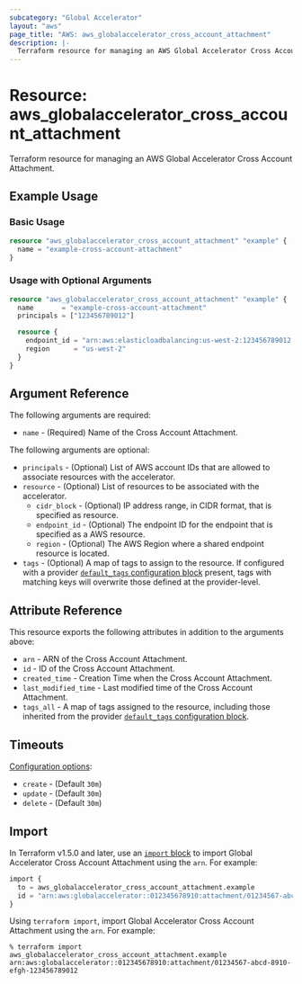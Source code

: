 ```yaml
---
subcategory: "Global Accelerator"
layout: "aws"
page_title: "AWS: aws_globalaccelerator_cross_account_attachment"
description: |-
  Terraform resource for managing an AWS Global Accelerator Cross Account Attachment.
---
```


# Resource: aws_globalaccelerator_cross_account_attachment

Terraform resource for managing an AWS Global Accelerator Cross Account Attachment.

## Example Usage

### Basic Usage

```terraform
resource "aws_globalaccelerator_cross_account_attachment" "example" {
  name = "example-cross-account-attachment"
}
```

### Usage with Optional Arguments

```terraform
resource "aws_globalaccelerator_cross_account_attachment" "example" {
  name       = "example-cross-account-attachment"
  principals = ["123456789012"]

  resource {
    endpoint_id = "arn:aws:elasticloadbalancing:us-west-2:123456789012:loadbalancer/app/my-load-balancer/50dc6c495c0c9188"
    region      = "us-west-2"
  }
}
```

## Argument Reference

The following arguments are required:

* `name` - (Required) Name of the Cross Account Attachment.

The following arguments are optional:

* `principals` - (Optional) List of AWS account IDs that are allowed to associate resources with the accelerator.
* `resource` - (Optional) List of resources to be associated with the accelerator.
    * `cidr_block` - (Optional) IP address range, in CIDR format, that is specified as resource.
    * `endpoint_id` - (Optional) The endpoint ID for the endpoint that is specified as a AWS resource.
    * `region` - (Optional) The AWS Region where a shared endpoint resource is located.
* `tags` - (Optional) A map of tags to assign to the resource. If configured with a provider [`default_tags` configuration block](https://registry.terraform.io/providers/hashicorp/aws/latest/docs#default_tags-configuration-block) present, tags with matching keys will overwrite those defined at the provider-level.

## Attribute Reference

This resource exports the following attributes in addition to the arguments above:

* `arn` - ARN of the Cross Account Attachment.
* `id` - ID of the Cross Account Attachment.
* `created_time` - Creation Time when the Cross Account Attachment.
* `last_modified_time` - Last modified time of the Cross Account Attachment.
* `tags_all` - A map of tags assigned to the resource, including those inherited from the provider [`default_tags` configuration block](https://registry.terraform.io/providers/hashicorp/aws/latest/docs#default_tags-configuration-block).

## Timeouts

[Configuration options](https://developer.hashicorp.com/terraform/language/resources/syntax#operation-timeouts):

* `create` - (Default `30m`)
* `update` - (Default `30m`)
* `delete` - (Default `30m`)

## Import

In Terraform v1.5.0 and later, use an [`import` block](https://developer.hashicorp.com/terraform/language/import) to import Global Accelerator Cross Account Attachment using the `arn`. For example:

```terraform
import {
  to = aws_globalaccelerator_cross_account_attachment.example
  id = "arn:aws:globalaccelerator::012345678910:attachment/01234567-abcd-8910-efgh-123456789012"
}
```

Using `terraform import`, import Global Accelerator Cross Account Attachment using the `arn`. For example:

```console
% terraform import aws_globalaccelerator_cross_account_attachment.example arn:aws:globalaccelerator::012345678910:attachment/01234567-abcd-8910-efgh-123456789012
```

